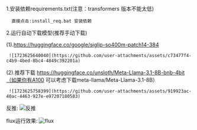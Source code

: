1.安装依赖requirements.txt(注意：transformers 版本不能太低)

      直接点击:install_req.bat 安装依赖

2.运行自动下载模型(推荐手动下载)

  (1).https://huggingface.co/google/siglip-so400m-patch14-384
  
     ![1723625640040](https://github.com/user-attachments/assets/c73477f4-c4b9-4bed-8bc4-4849c392201a)

  (2).推荐下载 https://huggingface.co/unsloth/Meta-Llama-3.1-8B-bnb-4bit（如果你有A100 可以考虑下载meta-llama/Meta-Llama-3.1-8B）
  
     ![1723625758399](https://github.com/user-attachments/assets/919923ac-40ac-4463-927e-e97207180583)

反推:
![反推](https://github.com/user-attachments/assets/095b252e-9dcd-49aa-94d6-e93671b39767)

flux运行效果:
![flux](https://github.com/user-attachments/assets/96fdcf19-a606-4c66-9629-e80094c20507)



